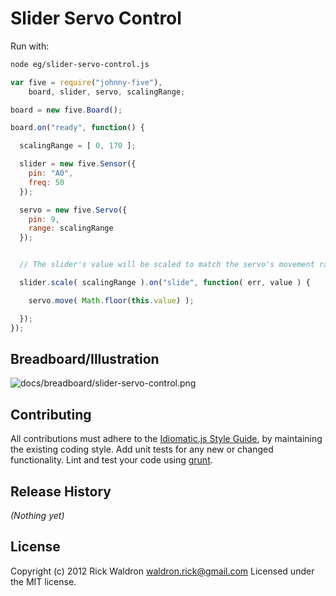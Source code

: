# Slider Servo Control

Run with:
```bash
node eg/slider-servo-control.js
```


```javascript
var five = require("johnny-five"),
    board, slider, servo, scalingRange;

board = new five.Board();

board.on("ready", function() {

  scalingRange = [ 0, 170 ];

  slider = new five.Sensor({
    pin: "A0",
    freq: 50
  });

  servo = new five.Servo({
    pin: 9,
    range: scalingRange
  });


  // The slider's value will be scaled to match the servo's movement range

  slider.scale( scalingRange ).on("slide", function( err, value ) {

    servo.move( Math.floor(this.value) );

  });
});

```


## Breadboard/Illustration


![docs/breadboard/slider-servo-control.png](breadboard/slider-servo-control.png)









## Contributing
All contributions must adhere to the [Idiomatic.js Style Guide](https://github.com/rwldrn/idiomatic.js),
by maintaining the existing coding style. Add unit tests for any new or changed functionality. Lint and test your code using [grunt](https://github.com/cowboy/grunt).

## Release History
_(Nothing yet)_

## License
Copyright (c) 2012 Rick Waldron <waldron.rick@gmail.com>
Licensed under the MIT license.
